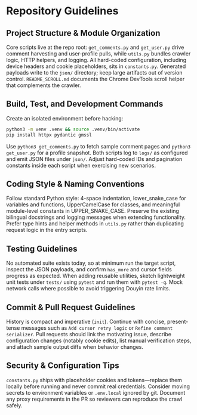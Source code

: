 # Repository Guidelines

## Project Structure & Module Organization
Core scripts live at the repo root: `get_comments.py` and `get_user.py` drive comment harvesting and user-profile pulls, while `utils.py` bundles crawler logic, HTTP helpers, and logging. All hard-coded configuration, including device headers and cookie placeholders, sits in `constants.py`. Generated payloads write to the `json/` directory; keep large artifacts out of version control. `README_SCROLL.md` documents the Chrome DevTools scroll helper that complements the crawler.

## Build, Test, and Development Commands
Create an isolated environment before hacking:
```bash
python3 -m venv .venv && source .venv/bin/activate
pip install httpx pydantic gmssl
```
Use `python3 get_comments.py` to fetch sample comment pages and `python3 get_user.py` for a profile snapshot. Both scripts log to `logs/` as configured and emit JSON files under `json/`. Adjust hard-coded IDs and pagination constants inside each script when exercising new scenarios.

## Coding Style & Naming Conventions
Follow standard Python style: 4-space indentation, lower_snake_case for variables and functions, UpperCamelCase for classes, and meaningful module-level constants in UPPER_SNAKE_CASE. Preserve the existing bilingual docstrings and logging messages when extending functionality. Prefer type hints and helper methods in `utils.py` rather than duplicating request logic in the entry scripts.

## Testing Guidelines
No automated suite exists today, so at minimum run the target script, inspect the JSON payloads, and confirm `has_more` and cursor fields progress as expected. When adding reusable utilities, sketch lightweight unit tests under `tests/` using `pytest` and run them with `pytest -q`. Mock network calls where possible to avoid triggering Douyin rate limits.

## Commit & Pull Request Guidelines
History is compact and imperative (`init`). Continue with concise, present-tense messages such as `Add cursor retry logic` or `Refine comment serializer`. Pull requests should link the motivating issue, describe configuration changes (notably cookie edits), list manual verification steps, and attach sample output diffs when behavior changes.

## Security & Configuration Tips
`constants.py` ships with placeholder cookies and tokens—replace them locally before running and never commit real credentials. Consider moving secrets to environment variables or `.env.local` ignored by git. Document any proxy requirements in the PR so reviewers can reproduce the crawl safely.
